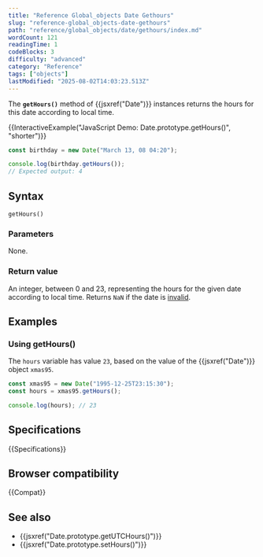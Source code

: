 ```yaml
---
title: "Reference Global_objects Date Gethours"
slug: "reference-global_objects-date-gethours"
path: "reference/global_objects/date/gethours/index.md"
wordCount: 121
readingTime: 1
codeBlocks: 3
difficulty: "advanced"
category: "Reference"
tags: ["objects"]
lastModified: "2025-08-02T14:03:23.513Z"
---
```



The **`getHours()`** method of {{jsxref("Date")}} instances returns the hours for this date according to local time.

{{InteractiveExample("JavaScript Demo: Date.prototype.getHours()", "shorter")}}

```js interactive-example
const birthday = new Date("March 13, 08 04:20");

console.log(birthday.getHours());
// Expected output: 4
```

## Syntax

```js-nolint
getHours()
```

### Parameters

None.

### Return value

An integer, between 0 and 23, representing the hours for the given date according to local time. Returns `NaN` if the date is [invalid](/en-US/docs/Web/JavaScript/Reference/Global_Objects/Date#the_epoch_timestamps_and_invalid_date).

## Examples

### Using getHours()

The `hours` variable has value `23`, based on the value of the {{jsxref("Date")}} object `xmas95`.

```js
const xmas95 = new Date("1995-12-25T23:15:30");
const hours = xmas95.getHours();

console.log(hours); // 23
```

## Specifications

{{Specifications}}

## Browser compatibility

{{Compat}}

## See also

- {{jsxref("Date.prototype.getUTCHours()")}}
- {{jsxref("Date.prototype.setHours()")}}
